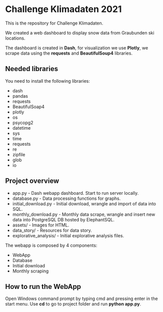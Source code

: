 # Challenge Klimadaten 2021
This is the repository for Challenge Klimadaten.

We created a web dashboard to display snow data from Graubunden ski locations.

The dashboard is created in **Dash**, for visualization we use **Plotly**, we scrape data using the **requests** and 
**BeautifulSoup4** libraries.

## Needed libraries

You need to install the following libraries:

- dash
- pandas
- requests
- BeautifulSoap4
- plotly
- os
- psycopg2
- datetime 
- sys
- time 
- requests
- re
- zipfile
- glob
- io


## Project overview

- app.py - Dash webapp dashboard. Start to run server locally.
- database.py - Data processing functions for graphs.
- initial_download.py - Initial download, wrangle and import of data into SQL.
- monthly_download.py - Monthly data scrape, wrangle and insert new data into PostgreSQL DB hosted by ElephantSQL.
- assets/ - Images for HTML.
- data_story/ - Resources for data story.
- explorative_analysis/ - Initial explorative analysis files.

The webapp is composed by 4 components:

- WebApp
- Database
- Initial download
- Monthly scraping

## How to run the WebApp

Open Windows command prompt by typing cmd and pressing enter in the start menu.
Use **cd** to go to project folder and run **python app.py**.
